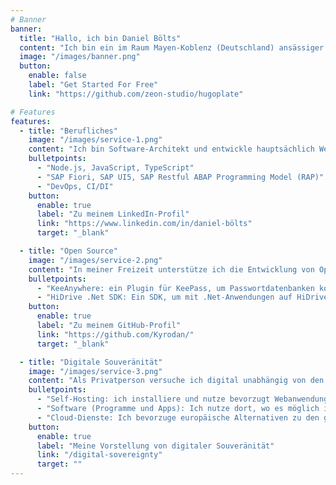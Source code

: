 ```yaml
---
# Banner
banner:
  title: "Hallo, ich bin Daniel Bölts"
  content: "Ich bin ein im Raum Mayen-Koblenz (Deutschland) ansässiger Software Engineer (Programmierer), der hier seine Gedanken teilt."
  image: "/images/banner.png"
  button:
    enable: false
    label: "Get Started For Free"
    link: "https://github.com/zeon-studio/hugoplate"

# Features
features:
  - title: "Berufliches"
    image: "/images/service-1.png"
    content: "Ich bin Software-Architekt und entwickle hauptsächlich Webanwendungen mit SAP Fiori. Meine Kernfähigkeiten sind:"
    bulletpoints:
      - "Node.js, JavaScript, TypeScript"
      - "SAP Fiori, SAP UI5, SAP Restful ABAP Programming Model (RAP)"
      - "DevOps, CI/DI"
    button:
      enable: true
      label: "Zu meinem LinkedIn-Profil"
      link: "https://www.linkedin.com/in/daniel-bölts"
      target: "_blank"

  - title: "Open Source"
    image: "/images/service-2.png"
    content: "In meiner Freizeit unterstütze ich die Entwicklung von Open Source Software. Meine eigenen Projekte sind:"
    bulletpoints:
      - "KeeAnywhere: ein Plugin für KeePass, um Passwortdatenbanken komfortabel in Cloud-Diensten zu speichern."
      - "HiDrive .Net SDK: Ein SDK, um mit .Net-Anwendungen auf HiDrive-Speicher zugreifen zu können."
    button:
      enable: true
      label: "Zu meinem GitHub-Profil"
      link: "https://github.com/Kyrodan/"
      target: "_blank"

  - title: "Digitale Souveränität"
    image: "/images/service-3.png"
    content: "Als Privatperson versuche ich digital unabhängig von den großen (amerikanischen) Konzernen zu sein. Dies versuche ich durch folgende Strategien umzusetzen:"
    bulletpoints:
      - "Self-Hosting: ich installiere und nutze bevorzugt Webanwendungen auf der von mir kontrollierten Infrastruktur (z. B. meinem Homeserver oder NAS zu Hause)"
      - "Software (Programme und Apps): Ich nutze dort, wo es möglich ist, Open Source Software."
      - "Cloud-Dienste: Ich bevorzuge europäische Alternativen zu den großen amerikanischen Diensten. Sollte noch keine europäische Alternative existieren, so greife ich möglichst auf Dienste zurück, die durch gemeinnützige Stiftungen oder ähnliches finanziert werden."
    button:
      enable: true
      label: "Meine Vorstellung von digitaler Souveränität"
      link: "/digital-sovereignty"
      target: ""
---
```

